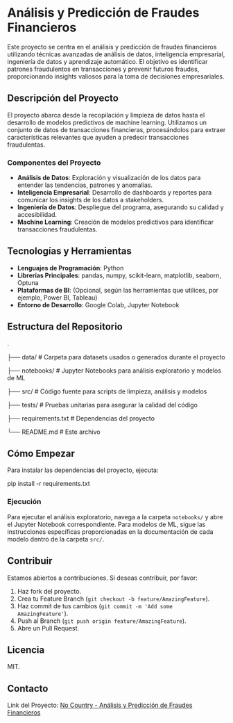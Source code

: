 # Análisis y Predicción de Fraudes Financieros

Este proyecto se centra en el análisis y predicción de fraudes financieros utilizando técnicas avanzadas de análisis de datos, inteligencia empresarial, ingeniería de datos y aprendizaje automático. El objetivo es identificar patrones fraudulentos en transacciones y prevenir futuros fraudes, proporcionando insights valiosos para la toma de decisiones empresariales.

## Descripción del Proyecto

El proyecto abarca desde la recopilación y limpieza de datos hasta el desarrollo de modelos predictivos de machine learning. Utilizamos un conjunto de datos de transacciones financieras, procesándolos para extraer características relevantes que ayuden a predecir transacciones fraudulentas.

### Componentes del Proyecto

- **Análisis de Datos**: Exploración y visualización de los datos para entender las tendencias, patrones y anomalías.
- **Inteligencia Empresarial**: Desarrollo de dashboards y reportes para comunicar los insights de los datos a stakeholders.
- **Ingeniería de Datos**: Despliegue del programa, asegurando su calidad y accesibilidad.
- **Machine Learning**: Creación de modelos predictivos para identificar transacciones fraudulentas.

## Tecnologías y Herramientas

- **Lenguajes de Programación**: Python
- **Librerías Principales**: pandas, numpy, scikit-learn, matplotlib, seaborn, Optuna
- **Plataformas de BI**: (Opcional, según las herramientas que utilices, por ejemplo, Power BI, Tableau)
- **Entorno de Desarrollo**: Google Colab, Jupyter Notebook

## Estructura del Repositorio

.

├── data/ # Carpeta para datasets usados o generados durante el proyecto

├── notebooks/ # Jupyter Notebooks para análisis exploratorio y modelos de ML

├── src/ # Código fuente para scripts de limpieza, análisis y modelos

├── tests/ # Pruebas unitarias para asegurar la calidad del código

├── requirements.txt # Dependencias del proyecto

└── README.md # Este archivo

## Cómo Empezar

Para instalar las dependencias del proyecto, ejecuta:

pip install -r requirements.txt

### Ejecución

Para ejecutar el análisis exploratorio, navega a la carpeta `notebooks/` y abre el Jupyter Notebook correspondiente. Para modelos de ML, sigue las instrucciones específicas proporcionadas en la documentación de cada modelo dentro de la carpeta `src/`.

## Contribuir

Estamos abiertos a contribuciones. Si deseas contribuir, por favor:

1. Haz fork del proyecto.
2. Crea tu Feature Branch (`git checkout -b feature/AmazingFeature`).
3. Haz commit de tus cambios (`git commit -m 'Add some AmazingFeature'`).
4. Push al Branch (`git push origin feature/AmazingFeature`).
5. Abre un Pull Request.

## Licencia

MIT.

## Contacto

Link del Proyecto: [No Country - Análisis y Predicción de Fraudes Financieros](https://github.com/No-Country/c16-93-ft-data-bi)



